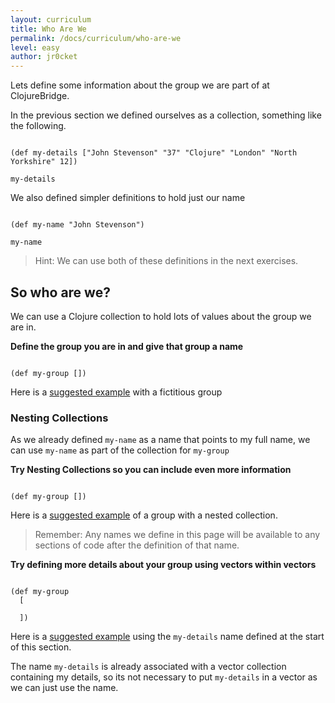 ```yaml
---
layout: curriculum
title: Who Are We
permalink: /docs/curriculum/who-are-we
level: easy
author: jr0cket
---
```


Lets define some information about the group we are part of at ClojureBridge.

In the previous section we defined ourselves as a collection, something like the following.

<!-- Using expression evaluation fix to make string appear as a value in klipse -->
<pre><code class="language-klipse" data-eval-context="expr">
(def my-details ["John Stevenson" "37" "Clojure" "London" "North Yorkshire" 12])

my-details
</code></pre>

We also defined simpler definitions to hold just our name

<!-- Using expression evaluation fix to make string appear as a value in klipse -->
<pre><code class="language-klipse" data-eval-context="expr">
(def my-name "John Stevenson")

my-name
</code></pre>

> Hint: We can use both of these definitions in the next exercises.

## So who are we?

We can use a Clojure collection to hold lots of values about the group we are in.

**Define the group you are in and give that group a name**

<!-- Using expression evaluation fix to make string appear as a value in klipse -->
<pre><code class="language-klipse" data-eval-context="expr">
(def my-group [])
</code></pre>

Here is a [suggested example](https://gist.github.com/6df8022aee312da586ca5561c3bc9baa) with a fictitious group

### Nesting Collections

As we already defined `my-name` as a name that points to my full name, we can use `my-name` as part of the collection for `my-group`

**Try Nesting Collections so you can include even more information**

<!-- Using expression evaluation fix to make string appear as a value in klipse -->
<pre><code class="language-klipse" data-eval-context="expr">
(def my-group [])
</code></pre>

Here is a [suggested example](https://gist.github.com/ad985c7403d6ec5f3fc8e86a55bf8031) of a group with a nested collection.

> Remember: Any names we define in this page will be available to any sections of code after the definition of that name.

**Try defining more details about your group using vectors within vectors**

<!-- Using expression evaluation fix to make string appear as a value in klipse -->
<pre><code class="language-klipse" data-eval-context="expr">
(def my-group
  [

  ])
</code></pre>

Here is a [suggested example](https://gist.github.com/0182e36ec1459c9e4f90f03d0606e275) using the `my-details` name defined at the start of this section.

The name `my-details` is already associated with a vector collection containing my details, so its not necessary to put `my-details` in a vector as we can just use the name.
